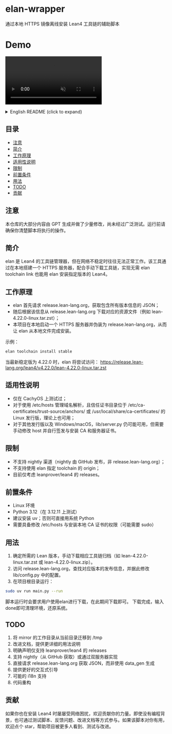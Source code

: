 # elan-wrapper
通过本地 HTTPS 镜像离线安装 Lean4 工具链的辅助脚本

# Demo
<video src="https://github.com/user-attachments/assets/ffecab4d-e23d-4e49-8c39-d65288b0b874" autoplay loop muted playsinline></video>



<details>
<summary>English README (click to expand)</summary>

# elan-wrapper
Helper scripts to install Lean4 toolchains via a local HTTPS mirror when networks are unreliable.

- Notice: Content is mostly GPT-generated and lightly edited. Not widely tested. Understand what scripts do before running them.
- How it works: Elan queries release.lean-lang.org for the releases JSON and downloads assets like lean-<ver>-linux.tar.zst. This project spins up a local HTTPS server that impersonates release.lean-lang.org so elan can install from local files.
- Applicability: Tested only on CachyOS. Should work on Linux distributions that use /etc/hosts for DNS and keep trust stores in /etc/ca-certificates/trust-source/anchors/ or /usr/local/share/ca-certificates/. On other distros and on Windows/macOS, lib/server.py may still work but you must adjust host and generate/install your own CA and server certs manually.
- Limitations: Nightly channel is fetched from GitHub, not release.lean-lang.org, so it’s currently unsupported. Origin override for elan toolchains is not supported. Only releases from leanprover/lean4 are considered.

## Prerequisites
- Linux
- Python 3.12 (tested on 3.12.11)
- uv (recommended) or a working Python environment
- Ability to edit /etc/hosts and install local CA certificates (may require sudo)

## Usage
1) Decide the Lean version you need. Manually download the toolchain archive (e.g., lean-4.22.0-linux.tar.zst or lean-4.22.0-linux.zip).
2) Visit release.lean-lang.org to find the corresponding release metadata, then update lib/config.py accordingly.
3) From the repo root:
```bash
sudo uv run main.py --run
```
during the script run, it will prompt you to use elan to download the toolchain. Download it as prompted.
Once the download is complete, type `done` to clean up and restore the system.

## Roadmap
- Move mirror workdir to /tmp
- Improve README with more detailed instructions
- Explicitly support only leanprover/lean4 releases
- Support nightly (mirroring GitHub) or dual servers
- Fetch JSON from release.lean-lang.org instead of generating via data_gen
- Better interactive guidance
- i18n
- Refactor

## Contributing
If this helps you install Lean4 more reliably, issues/PRs/tests/feedback are welcome. A star helps more users find and test it.

</details>

## 目录
- [注意](#注意)
- [简介](#简介)
- [工作原理](#工作原理)
- [适用性说明](#适用性说明)
- [限制](#限制)
- [前置条件](#前置条件)
- [用法](#用法)
- [TODO](#todo)
- [贡献](#贡献)

## 注意
本仓库的大部分内容由 GPT 生成并做了少量修改，尚未经过广泛测试。运行前请确保你清楚脚本将执行的操作。

## 简介
elan 是 Lean4 的工具链管理器，但在网络不稳定时往往无法正常工作。该工具通过在本地搭建一个 HTTPS 服务器，配合手动下载工具链，实现无需 elan toolchain link 也能用 elan 安装指定版本的 Lean4。

## 工作原理
- elan 首先请求 release.lean-lang.org，获取包含所有版本信息的 JSON；
- 随后根据该信息从 release.lean-lang.org 下载对应的资源文件（例如 lean-4.22.0-linux.tar.zst）；
- 本项目在本地启动一个 HTTPS 服务器并伪装为 release.lean-lang.org，从而让 elan 从本地文件完成安装。

示例：
```bash
elan toolchain install stable
```
当最新稳定版为 4.22.0 时，elan 将尝试访问：
https://release.lean-lang.org/lean4/v4.22.0/lean-4.22.0-linux.tar.zst

## 适用性说明
- 仅在 CachyOS 上测试过；
- 对于使用 /etc/hosts 管理域名解析，且信任证书目录位于 /etc/ca-certificates/trust-source/anchors/ 或 /usr/local/share/ca-certificates/ 的 Linux 发行版，理论上也可用；
- 对于其他发行版以及 Windows/macOS，lib/server.py 仍可能可用，但需要手动修改 host 并自行签发与安装 CA 和服务器证书。

## 限制
- 不支持 nightly 渠道（nightly 由 GitHub 发布，非 release.lean-lang.org）；
- 不支持使用 elan 指定 toolchain 的 origin；
- 目前仅考虑 leanprover/lean4 的 releases。

## 前置条件
- Linux 环境
- Python 3.12（在 3.12.11 上测试）
- 建议安装 uv；否则可直接用系统 Python
- 需要具备修改 /etc/hosts 与安装本地 CA 证书的权限（可能需要 sudo）

## 用法
1. 确定所需的 Lean 版本，手动下载相应工具链归档（如 lean-4.22.0-linux.tar.zst 或 lean-4.22.0-linux.zip）。
2. 访问 release.lean-lang.org，查找对应版本的发布信息，并据此修改 lib/config.py 中的配置。
3. 在项目根目录运行：
```bash
sudo uv run main.py --run
```
脚本运行时会要求用户使用elan进行下载，在此期间下载即可。
下载完成，输入done即可清理环境，还原系统。


## TODO
1. 将 mirror 的工作目录从当前目录迁移到 /tmp
2. 改进文档，提供更详细的用法说明
3. 明确声明仅支持 leanprover/lean4 的 releases
4. 支持 nightly（从 GitHub 获取）或通过双服务器实现
5. 直接请求 release.lean-lang.org 获取 JSON，而非使用 data_gen 生成
6. 提供更好的交互式引导
7. 可能的 i18n 支持
8. 代码重构

## 贡献
如果你也在安装 Lean4 时屡屡受网络困扰，欢迎贡献你的力量。即使没有编程背景，也可通过测试脚本、反馈问题、改进文档等方式参与。如果该脚本对你有用，欢迎点个 star，帮助项目被更多人看到、测试与改进。

